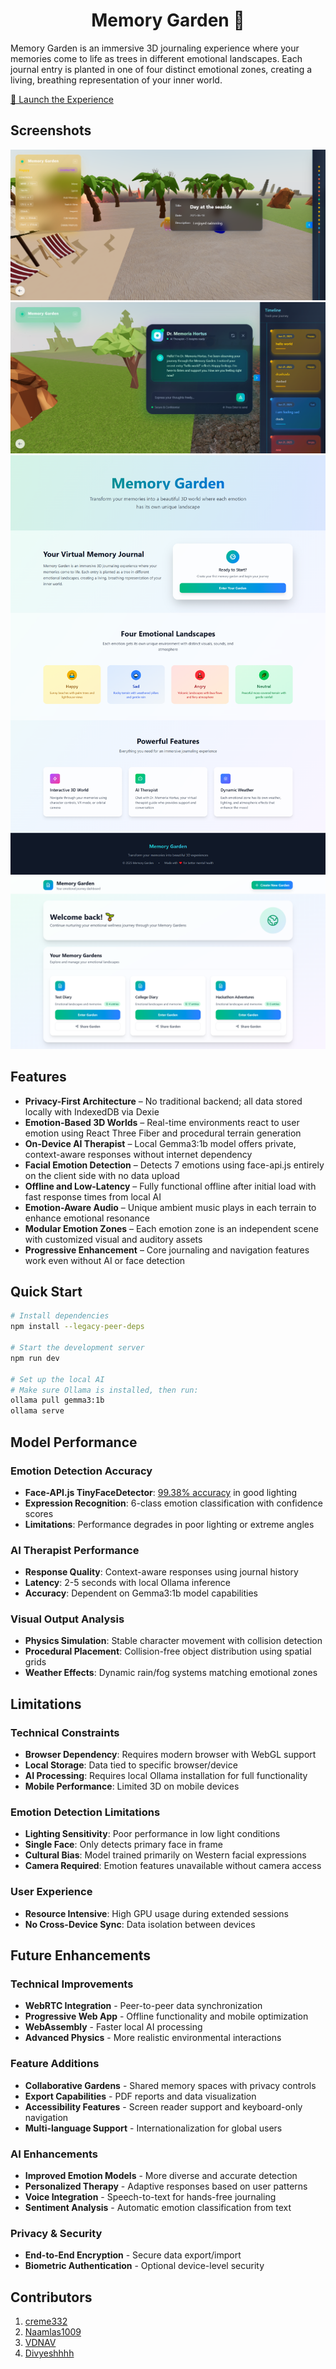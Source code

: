 <h1 align="center">Memory Garden 🌱</h1>

Memory Garden is an immersive 3D journaling experience where your memories come to life as trees in different emotional landscapes. Each journal entry is planted in one of four distinct emotional zones, creating a living, breathing representation of your inner world.

[🚀 Launch the Experience](https://creme332.github.io/memory-garden)

## Screenshots

![](screenshots/tree-view.png)
![](screenshots/ai-and-timeline.png)
![Landing page](screenshots/landing-page.png)
![Profile page](screenshots/profile-page.png)

## Features

- **Privacy-First Architecture** – No traditional backend; all data stored locally with IndexedDB via Dexie
- **Emotion-Based 3D Worlds** – Real-time environments react to user emotion using React Three Fiber and procedural terrain generation
- **On-Device AI Therapist** – Local Gemma3:1b model offers private, context-aware responses without internet dependency
- **Facial Emotion Detection** – Detects 7 emotions using face-api.js entirely on the client side with no data upload
- **Offline and Low-Latency** – Fully functional offline after initial load with fast response times from local AI
- **Emotion-Aware Audio** – Unique ambient music plays in each terrain to enhance emotional resonance
- **Modular Emotion Zones** – Each emotion zone is an independent scene with customized visual and auditory assets
- **Progressive Enhancement** – Core journaling and navigation features work even without AI or face detection

## Quick Start

```bash
# Install dependencies
npm install --legacy-peer-deps

# Start the development server
npm run dev

# Set up the local AI
# Make sure Ollama is installed, then run:
ollama pull gemma3:1b
ollama serve
```

## Model Performance

### Emotion Detection Accuracy
- **Face-API.js TinyFaceDetector**: [99.38% accuracy](https://github.com/justadudewhohacks/face-api.js) in good lighting
- **Expression Recognition**: 6-class emotion classification with confidence scores
- **Limitations**: Performance degrades in poor lighting or extreme angles

### AI Therapist Performance
- **Response Quality**: Context-aware responses using journal history
- **Latency**: 2-5 seconds with local Ollama inference
- **Accuracy**: Dependent on Gemma3:1b model capabilities

### Visual Output Analysis
- **Physics Simulation**: Stable character movement with collision detection
- **Procedural Placement**: Collision-free object distribution using spatial grids
- **Weather Effects**: Dynamic rain/fog systems matching emotional zones

## Limitations

### Technical Constraints
- **Browser Dependency**: Requires modern browser with WebGL support
- **Local Storage**: Data tied to specific browser/device
- **AI Processing**: Requires local Ollama installation for full functionality
- **Mobile Performance**: Limited 3D on mobile devices

### Emotion Detection Limitations
- **Lighting Sensitivity**: Poor performance in low light conditions
- **Single Face**: Only detects primary face in frame
- **Cultural Bias**: Model trained primarily on Western facial expressions
- **Camera Required**: Emotion features unavailable without camera access

### User Experience
- **Resource Intensive**: High GPU usage during extended sessions
- **No Cross-Device Sync**: Data isolation between devices

## Future Enhancements

### Technical Improvements
- **WebRTC Integration** - Peer-to-peer data synchronization
- **Progressive Web App** - Offline functionality and mobile optimization
- **WebAssembly** - Faster local AI processing
- **Advanced Physics** - More realistic environmental interactions

### Feature Additions
- **Collaborative Gardens** - Shared memory spaces with privacy controls
- **Export Capabilities** - PDF reports and data visualization
- **Accessibility Features** - Screen reader support and keyboard-only navigation
- **Multi-language Support** - Internationalization for global users

### AI Enhancements
- **Improved Emotion Models** - More diverse and accurate detection
- **Personalized Therapy** - Adaptive responses based on user patterns
- **Voice Integration** - Speech-to-text for hands-free journaling
- **Sentiment Analysis** - Automatic emotion classification from text

### Privacy & Security
- **End-to-End Encryption** - Secure data export/import
- **Biometric Authentication** - Optional device-level security


## Contributors

1. [creme332](https://github.com/creme332)
2. [Naamlas1009](https://github.com/Naamlas1009)
3. [VDNAV](https://github.com/VDNAV)
4. [Divyeshhhh](https://github.com/Divyeshhhh)